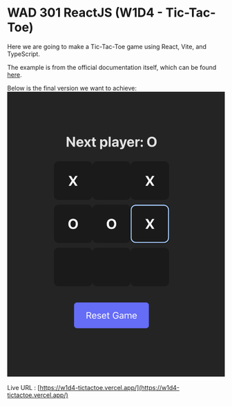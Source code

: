 # WAD 301 ReactJS (W1D4 - Tic-Tac-Toe)

Here we are going to make a Tic-Tac-Toe game using React, Vite, and TypeScript.

The example is from the official documentation itself, which can be found [here](https://react.dev/learn/tutorial-tic-tac-toe).

Below is the final version we want to achieve:
![Alt Text](./public/ss.png)


Live URL : [https://w1d4-tictactoe.vercel.app/](https://w1d4-tictactoe.vercel.app/)